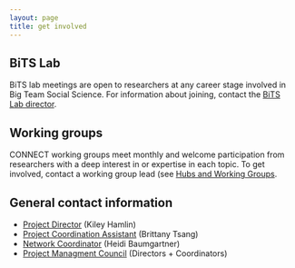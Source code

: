 ```yaml
---
layout: page
title: get involved
---
```


## BiTS Lab
BiTS lab meetings are open to researchers at any career stage involved in Big Team Social Science. For information about joining, contact the [BiTS Lab director](heidib@manybabies.org).


## Working groups
CONNECT working groups meet monthly and welcome participation from researchers with a deep interest in or expertise in each topic. To get involved, contact a working group lead (see [Hubs and Working Groups]({{site.baseurl}}/hubs/).


## General contact information

* [Project Director](mailto:kiley.hamlin@psych.ubc.ca) (Kiley Hamlin)
* [Project Coordination Assistant](mailto:partnership.assistant@manybabies.org) (Brittany Tsang)
* [Network Coordinator](mailto:heidib@manybabies.org) (Heidi Baumgartner)
* [Project Managment Council](mailto:partnership@manybabies.org) (Directors + Coordinators)
